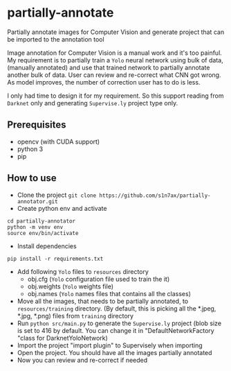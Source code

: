 # partially-annotate
Partially annotate images for Computer Vision and generate project that can be
imported to the annotation tool

Image annotation for Computer Vision is a manual work and it's too painful. My
requirement is to partially train a `Yolo` neural network using bulk of data,
(manually annotated) and use that trained network to partially annotate
another bulk of data. User can review and re-correct what CNN got wrong.
As model improves, the number of correction user has to do is less.

I only had time to design it for my requirement. So this support reading from
`Darknet` only and generating `Supervise.ly` project type only.

## Prerequisites
* opencv (with CUDA support)
* python 3
* pip

## How to use
* Clone the project `git clone https://github.com/s1n7ax/partially-annotator.git`
* Create python env and activate
```
cd partially-annotator
python -m venv env
source env/bin/activate
```
* Install dependencies
```
pip install -r requirements.txt
```
* Add following `Yolo` files to `resources` directory
	* obj.cfg (`Yolo` configuration file used to train the it)
	* obj.weights (`Yolo` weights file)
	* obj.names (`Yolo` names files that contains all the classes)
* Move all the images, that needs to be partially annotated, to
  `resources/training` directory. (By default, this is picking all the \*.jpeg,
  \*.jpg, \*.png) files from `training` directory
* Run `python src/main.py` to generate the `Supervise.ly` project (blob size is 
set to 416 by default. You can change it in "DefaultNetworkFactory "class for DarknetYoloNetwork)
* Import the project "import plugin" to Supervisely when importing
* Open the project. You should have all the images partially annotated
* Now you can review and re-correct if needed

